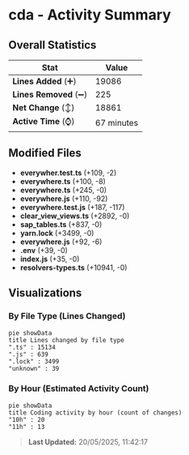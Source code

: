 # cda - Activity Summary 

## Overall Statistics

| Stat                   | Value                                                             |
| ---------------------- | ----------------------------------------------------------------- |
| **Lines Added** (➕)   | 19086                                          |
| **Lines Removed** (➖) | 225                                        |
| **Net Change** (↕)    | 18861                |
| **Active Time** (⌚)   | 67 minutes |


## Modified Files
- **everywher.test.ts** (+109, -2)
- **everywhere.ts** (+100, -8)
- **everywhere.ts** (+245, -0)
- **everywhere.js** (+110, -92)
- **everywhere.test.js** (+187, -117)
- **clear_view_views.ts** (+2892, -0)
- **sap_tables.ts** (+837, -0)
- **yarn.lock** (+3499, -0)
- **everywhere.js** (+92, -6)
- **.env** (+39, -0)
- **index.js** (+35, -0)
- **resolvers-types.ts** (+10941, -0)

## Visualizations

### By File Type (Lines Changed)

```mermaid
pie showData
title Lines changed by file type
".ts" : 15134
".js" : 639
".lock" : 3499
"unknown" : 39
```

### By Hour (Estimated Activity Count)

```mermaid
pie showData
title Coding activity by hour (count of changes)
"10h" : 20
"11h" : 13
```


> **Last Updated:** 20/05/2025, 11:42:17